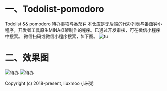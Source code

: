 # 一、Todolist-pomodoro

Todolist  &amp;&amp;  pomodoro 待办事项与番茄钟
本仓库是无后端的代办列表与番茄钟小程序，开发者工具原生MINA框架制作的程序。已通过开发审核，可在微信小程序中搜索。
微信扫码或微信小程序搜索，如下图。
![tu](http://p1teq0wgy.bkt.clouddn.com/%E6%89%AB%E7%A0%81_%E6%90%9C%E7%B4%A2%E8%81%94%E5%90%88%E4%BC%A0%E6%92%AD%E6%A0%B7%E5%BC%8F-%E5%BE%AE%E4%BF%A1%E6%A0%87%E5%87%86%E7%BB%BF%E7%89%88.png)

# 二、效果图

![待办](http://p1teq0wgy.bkt.clouddn.com/IMG_6111.PNG)
![待办](http://p1teq0wgy.bkt.clouddn.com/IMG_6110.PNG)

Copyright (c) 2018-present, liuxmoo 小米粥